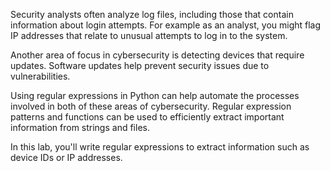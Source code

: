 Security analysts often analyze log files, including those that contain information about login attempts. For example as an analyst, you might flag IP addresses that relate to unusual attempts to log in to the system.

Another area of focus in cybersecurity is detecting devices that require updates. Software updates help prevent security issues due to vulnerabilities.

Using regular expressions in Python can help automate the processes involved in both of these areas of cybersecurity. Regular expression patterns and functions can be used to efficiently extract important information from strings and files.

In this lab, you'll write regular expressions to extract information such as device IDs or IP addresses.
